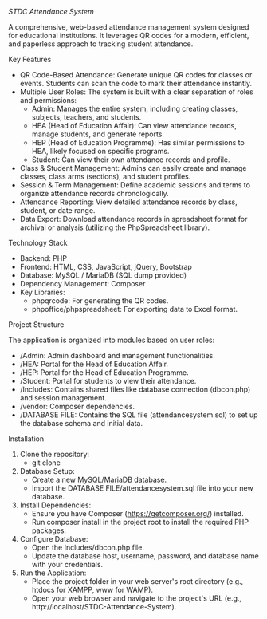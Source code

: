 *STDC Attendance System*

  A comprehensive, web-based attendance management system designed for educational
  institutions. It leverages QR codes for a modern, efficient, and paperless approach to
  tracking student attendance.

  Key Features

   * QR Code-Based Attendance: Generate unique QR codes for classes or events. Students can
     scan the code to mark their attendance instantly.
   * Multiple User Roles: The system is built with a clear separation of roles and
     permissions:
       * Admin: Manages the entire system, including creating classes, subjects, teachers,
         and students.
       * HEA (Head of Education Affair): Can view attendance records, manage students, and
         generate reports.
       * HEP (Head of Education Programme): Has similar permissions to HEA, likely focused on
         specific programs.
       * Student: Can view their own attendance records and profile.
   * Class & Student Management: Admins can easily create and manage classes, class arms
     (sections), and student profiles.
   * Session & Term Management: Define academic sessions and terms to organize attendance
     records chronologically.
   * Attendance Reporting: View detailed attendance records by class, student, or date range.
   * Data Export: Download attendance records in spreadsheet format for archival or analysis
     (utilizing the PhpSpreadsheet library).

  Technology Stack


   * Backend: PHP
   * Frontend: HTML, CSS, JavaScript, jQuery, Bootstrap
   * Database: MySQL / MariaDB (SQL dump provided)
   * Dependency Management: Composer
   * Key Libraries:
       * phpqrcode: For generating the QR codes.
       * phpoffice/phpspreadsheet: For exporting data to Excel format.

  Project Structure

  The application is organized into modules based on user roles:


   * /Admin: Admin dashboard and management functionalities.
   * /HEA: Portal for the Head of Education Affair.
   * /HEP: Portal for the Head of Education Programme.
   * /Student: Portal for students to view their attendance.
   * /Includes: Contains shared files like database connection (dbcon.php) and session
     management.
   * /vendor: Composer dependencies.
   * /DATABASE FILE: Contains the SQL file (attendancesystem.sql) to set up the database
     schema and initial data.

  Installation

   1. Clone the repository:
       * git clone <your-repo-url>
   2. Database Setup:
       * Create a new MySQL/MariaDB database.
       * Import the DATABASE FILE/attendancesystem.sql file into your new database.
   3. Install Dependencies:
       * Ensure you have Composer (https://getcomposer.org/) installed.
       * Run composer install in the project root to install the required PHP packages.
   4. Configure Database:
       * Open the Includes/dbcon.php file.
       * Update the database host, username, password, and database name with your
         credentials.
   5. Run the Application:
       * Place the project folder in your web server's root directory (e.g., htdocs for
         XAMPP, www for WAMP).
       * Open your web browser and navigate to the project's URL (e.g.,
         http://localhost/STDC-Attendance-System).
